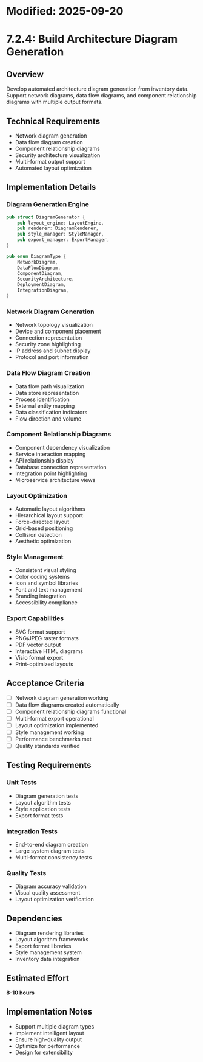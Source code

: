 # Modified: 2025-09-20

# 7.2.4: Build Architecture Diagram Generation

## Overview
Develop automated architecture diagram generation from inventory data. Support network diagrams, data flow diagrams, and component relationship diagrams with multiple output formats.

## Technical Requirements
- Network diagram generation
- Data flow diagram creation
- Component relationship diagrams
- Security architecture visualization
- Multi-format output support
- Automated layout optimization

## Implementation Details

### Diagram Generation Engine
```rust
pub struct DiagramGenerator {
    pub layout_engine: LayoutEngine,
    pub renderer: DiagramRenderer,
    pub style_manager: StyleManager,
    pub export_manager: ExportManager,
}

pub enum DiagramType {
    NetworkDiagram,
    DataFlowDiagram,
    ComponentDiagram,
    SecurityArchitecture,
    DeploymentDiagram,
    IntegrationDiagram,
}
```

### Network Diagram Generation
- Network topology visualization
- Device and component placement
- Connection representation
- Security zone highlighting
- IP address and subnet display
- Protocol and port information

### Data Flow Diagram Creation
- Data flow path visualization
- Data store representation
- Process identification
- External entity mapping
- Data classification indicators
- Flow direction and volume

### Component Relationship Diagrams
- Component dependency visualization
- Service interaction mapping
- API relationship display
- Database connection representation
- Integration point highlighting
- Microservice architecture views

### Layout Optimization
- Automatic layout algorithms
- Hierarchical layout support
- Force-directed layout
- Grid-based positioning
- Collision detection
- Aesthetic optimization

### Style Management
- Consistent visual styling
- Color coding systems
- Icon and symbol libraries
- Font and text management
- Branding integration
- Accessibility compliance

### Export Capabilities
- SVG format support
- PNG/JPEG raster formats
- PDF vector output
- Interactive HTML diagrams
- Visio format export
- Print-optimized layouts

## Acceptance Criteria
- [ ] Network diagram generation working
- [ ] Data flow diagrams created automatically
- [ ] Component relationship diagrams functional
- [ ] Multi-format export operational
- [ ] Layout optimization implemented
- [ ] Style management working
- [ ] Performance benchmarks met
- [ ] Quality standards verified

## Testing Requirements

### Unit Tests
- Diagram generation tests
- Layout algorithm tests
- Style application tests
- Export format tests

### Integration Tests
- End-to-end diagram creation
- Large system diagram tests
- Multi-format consistency tests

### Quality Tests
- Diagram accuracy validation
- Visual quality assessment
- Layout optimization verification

## Dependencies
- Diagram rendering libraries
- Layout algorithm frameworks
- Export format libraries
- Style management system
- Inventory data integration

## Estimated Effort
**8-10 hours**

## Implementation Notes
- Support multiple diagram types
- Implement intelligent layout
- Ensure high-quality output
- Optimize for performance
- Design for extensibility
